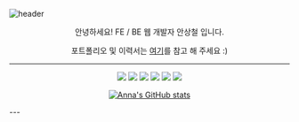 ![header](https://capsule-render.vercel.app/api?type=Soft&color=E34F26&height=300&section=header&text=DevAnna9408&fontSize=90&fontColor=ffffff)

<div align="center">
안녕하세요! FE / BE 웹 개발자 안상철 입니다.

포트폴리오 및 이력서는 [여기](https://devanna9408.github.io)를 참고 해 주세요 :)

</div>
<hr />

<p align="center">
<img src="https://img.shields.io/badge/HTML5-E34F26?style=flat-square&logo=HTML5&logoColor=white"/></a>
<img src="https://img.shields.io/badge/CSS3-1572B6?style=flat-square&logo=CSS3&logoColor=white"/></a>
<img src="https://img.shields.io/badge/JavaScript-F7DF1E?style=flat-square&logo=JavaScript&logoColor=white"/></a>
<img src="https://img.shields.io/badge/Vue.js-4FC08D?style=flat-square&logo=Vue.js&logoColor=white"/></a>
<img src="https://img.shields.io/badge/Kotlin-7F5EFF?style=flat-square&logo=Kotlin&logoColor=white"/></a>
<img src="https://img.shields.io/badge/Spring Boot-6DB33F?style=flat-square&logo=SpringBoot&logoColor=white"/></a>
</p>

<div align="center">
  
[![Anna's GitHub stats](https://github-readme-stats.vercel.app/api?username=DevAnna9408)](https://github.com/anuraghazra/github-readme-stats)
  
</div>
---   



<!--
[![Top Langs](https://github-readme-stats.vercel.app/api/top-langs/?username=DevAnna9408&layout=compact)](https://github.com/anuraghazra/github-readme-stats)

### Hi there 👋
**DevAnna9408/DevAnna9408** is a ✨ _special_ ✨ repository because its `README.md` (this file) appears on your GitHub profile.

Here are some ideas to get you started:

- 🔭 I’m currently working on ...
- 🌱 I’m currently learning ...
- 👯 I’m looking to collaborate on ...
- 🤔 I’m looking for help with ...
- 💬 Ask me about ...
- 📫 How to reach me: ...
- 😄 Pronouns: ...
- ⚡ Fun fact: ...
-->
